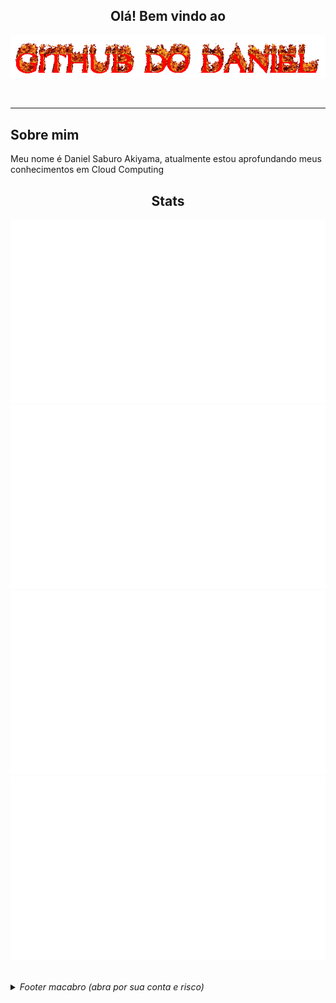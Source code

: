 <div align="center">
  
## Olá! Bem vindo ao
  
  <img src="./assets/texto_fogo_legal.gif" alt="Texto em fogo legal" />
</div>

<marquee></marquee>

<hr/>

<h2>
  Sobre mim
</h2>
<p>Meu nome é Daniel Saburo Akiyama, atualmente estou aprofundando meus conhecimentos em Cloud Computing</p>

<h2 style="text-align: center;">Stats</h2>

![](https://raw.githubusercontent.com/danielthx23/github-stats/master/generated/overview.svg#gh-dark-mode-only)
![](https://raw.githubusercontent.com/danielthx23/github-stats/master/generated/overview.svg#gh-light-mode-only)
![](https://raw.githubusercontent.com/danielthx23/github-stats/master/generated/languages.svg#gh-dark-mode-only)
![](https://raw.githubusercontent.com/danielthx23/github-stats/master/generated/languages.svg#gh-light-mode-only)

<br/>

<details>
  <summary><i>Footer macabro (abra por sua conta e risco)</i></summary>

  <p>
    <strong>Discord:</strong> danielthx23#2007<br/>
    <strong>GitHub:</strong> é...<br/>
    <strong>Email:</strong> danielakiyama8@gmail.com
  </p>

  <p><em>Mais nada pra ver aqui.</em></p>
  <img src="./assets/club_sweep.gif" alt="GIF estranho" />
</details>
